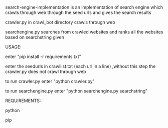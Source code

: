 search-engine-implementation is an implementation of search engine which crawls through web through the seed urls and gives the search results

crawler.py in crawl_bot directory crawls through web

searchengine.py searches from crawled websites and ranks all the websites based on searchstring given

USAGE:

enter "pip install -r requirements.txt" 

enter the seedurls in crawllist.txt (each url in a line) ,without this step the crawler.py does not crawl through web

to run crawler.py enter "python crawler.py" 

 to run searchengine.py enter "python searchengine.py searchstring" 

REQUIREMENTS:

python

pip

